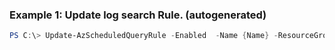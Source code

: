 
### Example 1: Update log search Rule. (autogenerated)
```powershell
PS C:\> Update-AzScheduledQueryRule -Enabled  -Name {Name} -ResourceGroupName MyResourceGroup



